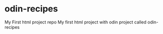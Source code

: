 # odin-recipes
My First html project repo
My first html project with odin project called odin-recipes